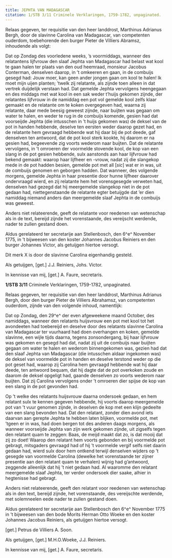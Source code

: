 ```yaml
---
title: JEPHTA VAN MADAGASCAR
citation: 1/STB 3/11 Criminele Verklaringen, 1759-1782, unpaginated.
---
```


Relaas gegeven, ter requisitie van den heer landdrost, Marthinus Adrianus Bergh, door de slavinne Carolina van Madagascar, van competenten ouderdom, toebehorende den burger Pieter de Villiers Abramsz, inhoudende als volgt:

Dat op Zondag des voorledene weeks, ’s voormiddags, wanneer des relatantens lijfvrouw den slaaf Jephta van Madagascar had belast wat kool te gaan halen ter plaats van den oud heemraad, monsieur Jacobus Conterman, denselven daarop, in ’t omkeeren en gaan, in de combuijs gesegd had: Jouw moer, kan geen ander jongen gaan om kool te halen! Ik moet mijn uijen planten; ’twelk zij relatante, als zijnde toen alleen in dat vertrek duijdelijk verstaan had. Dat gemelde Jephta vervolgens heengegaan en des middags met wat kool in een sak weder t’huijs gekomen zijnde, der relatantes lijfvrouw in de namiddag een pot vol gemelde kool zelfs klaar gemaakt en de relatante om te koken overgegeven had, waarna zij relatante, daar mede beesig geweest zijnde, naar buijten was gegaan om water te halen, en weder te rug in de combuijs komende, gesien had dat voorseijde Jephta (die intusschen in ’t huijs gekomen was) de deksel van de pot in handen hebbende, deselve ten eersten weder daarop gezet had, en de relatante hem gevraagd hebbende wat hij daar bij de pot deede, gaf denselven ten antwoord, dat de pot kool sterk kookte, hij daarom er na gesien had, begeevende zig voorts wederom naar buijten. Dat de relatante vervolgens, in ’t omroeren der voormelde stovende kool, de kop van een slang in de pot gesien hebbende, sulx aanstonds aan haar lijfvrouw had bekend gemaakt: waarop haar lijfheer en -vrouw, nadat zij die slangekop mede in de pot hadden besien, gemelde pot met all \[*sic*\] wat er in was, uit de combuijs genomen en geborgen hadden. Dat wanneer, des volgende morgens, gemelde Jephta in haar presentie door hunne lijfheer daarover ondervraagd wierd, en zij relatante hem het vorensgesegde verweten had, denselven had gezegd dat hij meergemelde slangekop niet in de pot gedaan had, niettegenstaande de relatante egter betuijgde dat ’er dien namiddag niemand anders dan meergemelde slaaf Jephta in de combuijs was geweest.

Anders niet relateerende, geeft de relatante voor reedenen van wetenschap als in de text, bereijd zijnde het vorenstaande, des vereijscht werdende, nader te zullen gestand doen.

Aldus gerelateerd ter secretarije aan Stellenbosch, den 6^e^ November 1775, in ’t bijweesen van den koster Johannes Jacobus Reiniers en den burger Johannes Victor, als getuijgen hiertoe versogt.

Dit merk X is door de slavinne Carolina eigenhandig gesteld.

Als getuijgen, \[get.\] J.J. Reiniers, Johs. Victor.

In kennisse van mij, \[get.\] A. Faure, secretaris.

**1/STB 3/11** Criminele Verklaringen, 1759-1782, unpaginated.

Relaas gegeven, ter requisitie van den heer landdrost, Marthinus Adrianus Bergh, door den burger Pieter de Villiers Abrahamsz, van competenten ouderdom, zijnde van den volgende inhoud, namentlijk:

Dat op Zondag, den 29^e^ der even afgeweekene maand October, des namiddags, wanneer den relatants huijsvrouw een pot met kool tot het avondeeten had toebereijd en deselve door des relatants slavinne Carolina van Madagascar ter vuurhaard had doen overhangen en koken, gemelde slavinne, een wijle tijds daarna, tegens zonsondergang, bij haar lijfvrouw was gekomen en gesegd had dat, nadat zij uit de combuijs naar buijten gegaan om water te halen en wederom binnengekomen was, gezien had dat den slaaf Jephta van Madagascar (die intusschen aldaar ingekomen was) de deksel van voormelde pot in handen en deselve terstond weder op die pot geset had, waarop zij Carolina hem gevraagd hebbende wat hij daar deede, ten antwoord bequam, dat hij dagte dat de pot overkoken zoude en daarom de deksel opgeligt had, gaande denselven zo voorts wederom naar buijten. Dat zij Carolina vervolgens onder ’t omroeren dier spijse de kop van een slang in de pot gevonden had.

Op ’t welke des relatants huijsvrouw daarna ondersoek gedaan, en hem relatant sulx te kennen gegeven hebbende, hij voorts daarop meergemelde pot van ’t vuur genomen zijnde, in deselven de kop met een klijn gedeelte van een slang bevonden had. Dat den relatant, zonder dien avond iets daarvan aan gerepte Jephta te hebben laten blijken, voormelde pot, met ’tgeen er in was, had doen bergen tot des anderen daags morgens, als wanneer voorseijde Jephta van zijn werk gekomen zijnde, uit zigselfs tegen den relatant quam te zeggen: Baas, de meijd maakt dat zo, is dat mooij dat zij zo doet! Waarop den relatant hem voorts gebonden en bij voormelde pot gebragt, mitsgaders gevraagd had of hij ’t voormelde vergif selfs niet daarin gedaan had, wierd sulx door hem ontkend terwijl denselven wijders op ’t gesegde van voormelde Carolina (dewelke het vorenstaande ter zijner presentie aan den relatant quam te verhalen) wijnig had g’antwoord, zeggende alleenlijk dat hij ’t niet gedaan had. Al waaromme den relatant meergemelde slaaf Jephta, ter verder ondersoek dier saake, alhier in hegtenisse had gebragt.

Anders niet relateerende, geeft den relatant voor reedenen van wetenschap als in den text, bereijd zijnde, het vorenstaande, des vereijschte werdende, met solemneelen eede nader te zullen gestand doen.

Aldus gerelateerd ter secretarije aan Stellenbosch den 6^e^ November 1775 in ’t bijweesen van den bode Morits Herman Otto Woeke en den koster Johannes Jacobus Reiniers, als getuijgen hiertoe versogt.

\[get.\] Petrus de Villiers A. Soon.

Als getuijgen, \[get.\] M.H.O.Woeke, J.J. Reiniers.

In kennisse van mij, \[get.\] A. Faure, secretaris.
